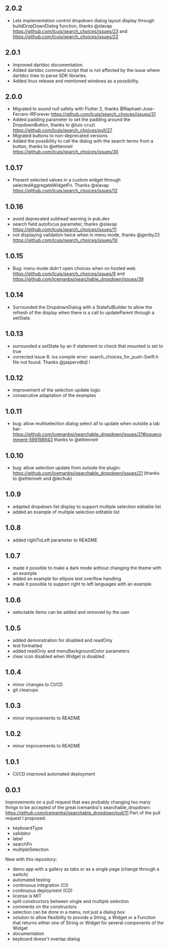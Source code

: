 ## 2.0.2

* Lets implementation control dropdown dialog layout display through buildDropDownDialog function, thanks @slavap https://github.com/lcuis/search_choices/issues/23 and https://github.com/lcuis/search_choices/issues/22

## 2.0.1

* Improved dartdoc documentation.
* Added dartdoc command script that is not affected by the issue where dartdoc tries to parse SDK libraries.
* Added linux release and mentioned windows as a possibility.

## 2.0.0

* Migrated to sound null safety with Flutter 2, thanks @Raphael-Jose-Ferraro-IRForever https://github.com/lcuis/search_choices/issues/31
* Added padding parameter to set the padding around the DropdownButton, thanks to @luis-cruzt https://github.com/lcuis/search_choices/pull/27
* Migrated buttons to non-deprecated versions
* Added the possibility to call the dialog with the search terms from a button, thanks to @ettiennelr https://github.com/lcuis/search_choices/issues/30

## 1.0.17

* Present selected values in a custom widget through selectedAggregateWidgetFn. Thanks @slavap https://github.com/lcuis/search_choices/issues/12

## 1.0.16

* avoid deprecated subhead warning in pub.dev
* search field autofocus parameter, thanks @slavap https://github.com/lcuis/search_choices/issues/11
* not displaying validation twice when in menu mode, thanks @geriby23 https://github.com/lcuis/search_choices/issues/10

## 1.0.15

* Bug: menu mode didn't open choices when on hosted web. https://github.com/lcuis/search_choices/issues/9 and https://github.com/icemanbsi/searchable_dropdown/issues/39

## 1.0.14

* Surrounded the DropdownDialog with a StatefulBuilder to allow the refresh of the display when there is a call to updateParent through a setState.

## 1.0.13

* surrounded a setState by an if statement to check that mounted is set to true
* corrected issue 8: ios compile error: search_choices_for_push-Swift.h file not found. Thanks @jaspervdbijl !

## 1.0.12

* improvement of the selection update logic
* consecutive adaptation of the examples

## 1.0.11

* bug: allow multiselection dialog select all to update when outside a tab bar: https://github.com/icemanbsi/searchable_dropdown/issues/21#issuecomment-599198943 thanks to @ettiennelr

## 1.0.10

* bug: allow selection update from outside the plugin: https://github.com/icemanbsi/searchable_dropdown/issues/21 (thanks to @ettiennelr and @lechuk)

## 1.0.9

* adapted dropdown list display to support multiple selection editable list
* added an example of multiple selection editable list

## 1.0.8

* added rightToLeft parameter to README

## 1.0.7

* made it possible to make a dark mode without changing the theme with an example
* added an example for ellipsis text overflow handling
* made it possible to support right to left languages with an example

## 1.0.6

* selectable items can be added and removed by the user

## 1.0.5

* added demonstration for disabled and readOnly
* test formatted
* added readOnly and menuBackgroundColor parameters
* clear icon disabled when Widget is disabled

## 1.0.4

* minor changes to CI/CD
* git cleanups

## 1.0.3

* minor improvements to README

## 1.0.2

* minor improvements to README

## 1.0.1

* CI/CD improved automated deployment

## 0.0.1

Improvements on a pull request that was probably changing too many things to be accepted of the great icemanbsi's searchable_dropdown:
https://github.com/icemanbsi/searchable_dropdown/pull/11
Part of the pull request I proposed:
* keyboardType
* validator
* label
* searchFn
* multipleSelection

New with this repository:
* demo app with a gallery as tabs or as a single page (change through a switch)
* automated testing
* continuous integration (CI)
* continuous deployment (CD)
* license is MIT
* split constructors between single and multiple selection
* comments on the constructors
* selection can be done in a menu, not just a dialog box
* solution to allow flexibility to provide a String, a Widget or a Function that returns either one of String or Widget for several components of the Widget
* documentation
* keyboard doesn't overlap dialog
